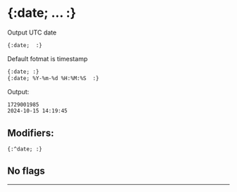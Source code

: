 {:date; ... :}
==============

Output UTC date

```html
{:date;  :}
```
Default fotmat is timestamp

```html
{:date; :}
{:date; %Y-%m-%d %H:%M:%S  :}
```

Output:

```html
1729001985
2024-10-15 14:19:45
```

Modifiers:
----------

```html
{:^date; :}
```

No flags
--------

---